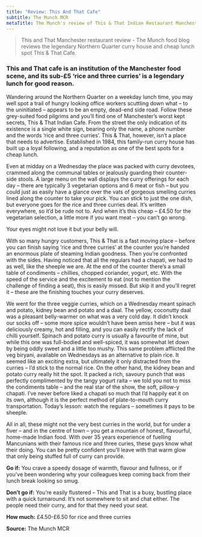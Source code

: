 ```yaml
---
title: "Review: This And That Cafe"
subtitle: The Munch MCR
metaTitle: The Munch's review of This & That Indian Restaurant Manchester
---
```


> This and That Manchester restaurant review - The Munch food blog reviews the legendary Northern Quarter curry house and cheap lunch spot This & That Cafe.

### This and That cafe is an institution of the Manchester food scene, and its sub-£5 ‘rice and three curries’ is a legendary lunch for good reason.

Wandering around the Northern Quarter on a weekday lunch time, you may well spot a trail of hungry looking office workers scuttling down what – to the uninitiated – appears to be an empty, dead-end side road. Follow these grey-suited food pilgrims and you’ll find one of Manchester’s worst kept secrets, This & That Indian Cafe. From the street the only indication of its existence is a single white sign, bearing only the name, a phone number and the words ‘rice and three curries’. This & That, however, isn’t a place that needs to advertise. Established in 1984, this family-run curry house has built up a loyal following, and a reputation as one of the best spots for a cheap lunch.

Even at midday on a Wednesday the place was packed with curry devotees, crammed along the communal tables or jealously guarding their counter-side stools. A large menu on the wall displays the curry offerings for each day – there are typically 3 vegetarian options and 6 meat or fish – but you could just as easily have a glance over the vats of gorgeous smelling curries lined along the counter to take your pick. You can stick to just the one dish, but everyone goes for the rice and three curries deal. It’s written everywhere, so it’d be rude not to. And when it’s this cheap – £4.50 for the vegetarian selection, a little more if you want meat – you can’t go wrong.


Your eyes might not love it but your belly will.

With so many hungry customers, This & That is a fast moving place – before you can finish saying ‘rice and three curries’ at the counter you’re handed an enormous plate of steaming Indian goodness. Then you’re confronted with the sides. Having noticed that all the regulars had a chapati, we had to as well, like the sheeple we are. At the end of the counter there’s a small table of condiments – chillies, chopped coriander, yogurt, etc. With the speed of the service and the excitement to eat (not to mention the challenge of finding a seat), this is easily missed. But skip it and you’ll regret it – these are the finishing touches your curry deserves.

We went for the three veggie curries, which on a Wednesday meant spinach and potato, kidney bean and potato and a daal. The yellow, coconutty daal was a pleasant belly-warmer on what was a very cold day. It didn’t knock our socks off – some more spice wouldn’t have been amiss here – but it was deliciously creamy, hot and filling, and you can easily rectify the lack of chilli yourself. Spinach and potato curry is usually a favourite of mine, but while this one was full-bodied and well-spiced, it was somewhat let down by being oddly sweet and a little too mushy. This same problem afflicted the veg biryani, available on Wednesdays as an alternative to plain rice. It seemed like an exciting extra, but ultimately it only distracted from the curries – I’d stick to the normal rice. On the other hand, the kidney bean and potato curry really hit the spot. It packed a rich, savoury punch that was perfectly complimented by the tangy yogurt raita – we told you not to miss the condiments table – and the real star of the show, the soft, pillow-y chapati. I’ve never before liked a chapati so much that I’d happily eat it on its own, although it is the perfect method of plate-to-mouth curry transportation. Today’s lesson: watch the regulars – sometimes it pays to be sheeple.

All in all, these might not the very best curries in the world, but for under a fiver – and in the centre of town – you get a mountain of honest, flavourful, home-made Indian food. With over 35 years experience of fuelling Mancunians with their famous rice and three curies, these guys know what their doing. You can be pretty confident you’ll leave with that warm glow that only being stuffed full of curry can provide.

**Go if:** You crave a speedy dosage of warmth, flavour and fullness, or if you’ve been wondering why your colleagues keep coming back from their lunch break looking so smug.

**Don’t go if:** You’re easily flustered – This and That is a busy, bustling place with a quick turnaround. It’s not somewhere to sit and chat either. The people need their curry, and for that they need your seat.  

**How much:** £4.50-£6.50 for rice and three curries

**Source:** The Munch MCR
